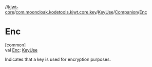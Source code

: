 //[kjwt-core](../../../../index.md)/[com.mooncloak.kodetools.kjwt.core.key](../../index.md)/[KeyUse](../index.md)/[Companion](index.md)/[Enc](-enc.md)

# Enc

[common]\
val [Enc](-enc.md): [KeyUse](../index.md)

Indicates that a key is used for encryption purposes.
